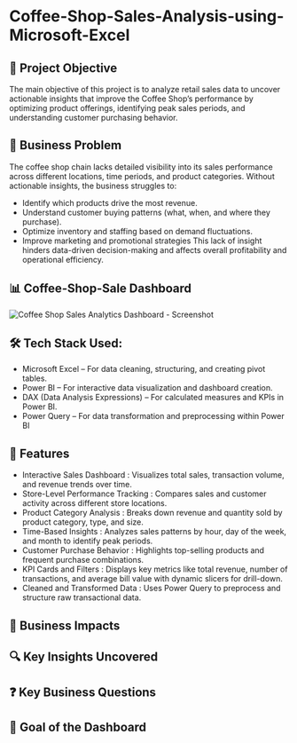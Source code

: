 # Coffee-Shop-Sales-Analysis-using-Microsoft-Excel


## 🎯 Project Objective
The main objective of this project is to analyze retail sales data to uncover actionable insights that improve the Coffee Shop’s performance by optimizing product offerings, identifying peak sales periods, and understanding customer purchasing behavior.

## 🧩 Business Problem
The coffee shop chain lacks detailed visibility into its sales performance across different locations, time periods, and product categories. Without actionable insights, the business struggles to:
- Identify which products drive the most revenue.
- Understand customer buying patterns (what, when, and where they purchase).
- Optimize inventory and staffing based on demand fluctuations.
- Improve marketing and promotional strategies
This lack of insight hinders data-driven decision-making and affects overall profitability and operational efficiency.

##  📊 Coffee-Shop-Sale Dashboard
![Coffee Shop Sales Analytics Dashboard - Screenshot](https://github.com/user-attachments/assets/057c82d5-3312-4910-aab8-cfdb91247773)

## 🛠️ Tech Stack Used:
- Microsoft Excel – For data cleaning, structuring, and creating pivot tables.
- Power BI – For interactive data visualization and dashboard creation.
- DAX (Data Analysis Expressions) – For calculated measures and KPIs in Power BI.
- Power Query – For data transformation and preprocessing within Power BI

## 🌟 Features 
- Interactive Sales Dashboard : Visualizes total sales, transaction volume, and revenue trends over time.
- Store-Level Performance Tracking : Compares sales and customer activity across different store locations.
- Product Category Analysis : Breaks down revenue and quantity sold by product category, type, and size.
- Time-Based Insights : Analyzes sales patterns by hour, day of the week, and month to identify peak periods.
- Customer Purchase Behavior : Highlights top-selling products and frequent purchase combinations.
- KPI Cards and Filters : Displays key metrics like total revenue, number of transactions, and average bill value with dynamic slicers for drill-down.
- Cleaned and Transformed Data : Uses Power Query to preprocess and structure raw transactional data.


## 💼 Business Impacts

##  🔍 Key Insights Uncovered


## ❓ Key Business Questions
 
## 🎯 Goal of the Dashboard
